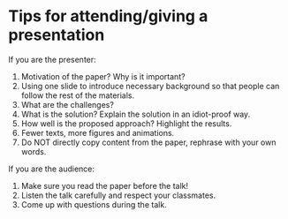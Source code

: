 # Tips for attending/giving a presentation

If you are the presenter:

1. Motivation of the paper? Why is it important? 
2. Using one slide to introduce necessary background so that people can follow the rest of the materials.
3. What are the challenges?
4. What is the solution? Explain the solution in an idiot-proof way. 
5. How well is the proposed approach? Highlight the results.
6. Fewer texts, more figures and animations.
7. Do NOT directly copy content from the paper, rephrase with your own words.

If you are the audience:

1. Make sure you read the paper before the talk!
2. Listen the talk carefully and respect your classmates.
3. Come up with questions during the talk.
